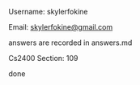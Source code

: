 

Username: skylerfokine

Email: skylerfokine@gmail.com 

answers are recorded in answers.md

Cs2400 Section: 109

done 



